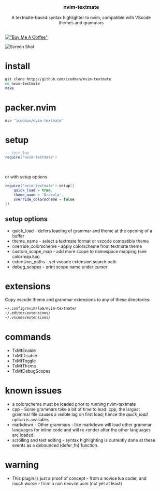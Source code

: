 <br/>
<p align="center">
  <h3 align="center">nvim-textmate</h3>

  <p align="center">
    A textmate-based syntax highlighter to nvim, compatible with VScode themes and grammars
    <br/>
    <br/>
  </p>
</p>

[!["Buy Me A Coffee"](https://www.buymeacoffee.com/assets/img/custom_images/orange_img.png)](https://www.buymeacoffee.com/icedman)

![Screen Shot](https://raw.githubusercontent.com/icedman/nvim-textmate/main/screenshots/Screenshot%20from%202022-08-18%2010-15-03.png)

# install

```sh
git clone http://github.com/icedman/nvim-textmate
cd nvim-textmate
make
```

# packer.nvim

```lua
use "icedman/nvim-textmate"
```

# setup

```lua
-- init.lua
require('nvim-textmate')
```

<br/>
<br/>or with setup options<br/>


```lua
require('nvim-textmate').setup({
    quick_load = true,
    theme_name = 'Dracula',
    override_colorscheme = false
})
```

## setup options

* quick_load - defers loading of grammar and theme at the opening of a buffer 
* theme_name - select a textmate format or vscode compatible theme
* override_colorscheme - apply colorscheme from textmate theme
* custom_scope_map - add more scope to namespace mapping (see colormap.lua)
* extension_paths - set vscode extension search path
* debug_scopes - print scope name under cursor

# extensions

Copy vscode theme and grammar extensions to any of these directories:

```sh
~/.config/nvim/lua/nvim-textmate/
~/.editor/extensions/
~/.vscode/extensions/
```

# commands

* TxMtEnable
* TxMtDisable
* TxMtToggle
* TxMtTheme
* TxMtDebugScopes

# known issues

* a colorscheme must be loaded prior to running nvim-textmate
* cpp - Some grammars take a bit of time to load. cpp, the largest grammar file causes a visible lag on first load; hence the *quick_load* option is available.
* markdown - Other grammars - like markdown will load other grammar languages for inline code and will re-render after the other languages are loaded.
* scrolling and text editing - syntax highlighting is currently done at these events as a debounced (defer_fn) function.

# warning

* This plugin is just a proof of concept - from a novice lua coder, and much worse - from a non neovim user (not yet at least)

